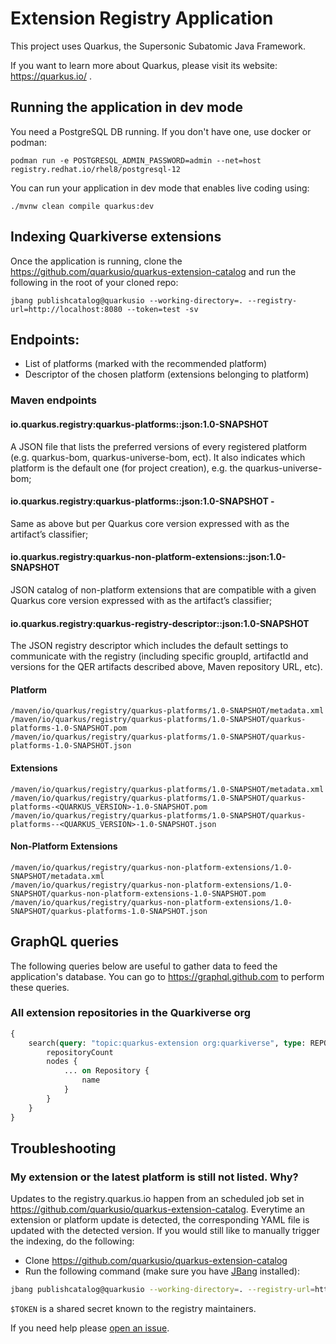 # Extension Registry Application

This project uses Quarkus, the Supersonic Subatomic Java Framework.

If you want to learn more about Quarkus, please visit its website: https://quarkus.io/ .

## Running the application in dev mode

You need a PostgreSQL DB running. If you don't have one, use docker or podman:

    podman run -e POSTGRESQL_ADMIN_PASSWORD=admin --net=host registry.redhat.io/rhel8/postgresql-12 

You can run your application in dev mode that enables live coding using:

```shell script
./mvnw clean compile quarkus:dev
```

## Indexing Quarkiverse extensions

Once the application is running, clone the https://github.com/quarkusio/quarkus-extension-catalog and run the following in the root of your cloned repo: 
          
    jbang publishcatalog@quarkusio --working-directory=. --registry-url=http://localhost:8080 --token=test -sv

## Endpoints: 
- List of platforms (marked with the recommended platform)
- Descriptor of the chosen platform (extensions belonging to platform)

### Maven endpoints  

#### **io.quarkus.registry:quarkus-platforms::json:1.0-SNAPSHOT** 
A JSON file that lists the preferred versions of every registered platform (e.g. quarkus-bom, quarkus-universe-bom, ect). It also indicates which platform is the default one (for project creation), e.g. the quarkus-universe-bom;

#### io.quarkus.registry:quarkus-platforms:<QUARKUS-VERSION>:json:1.0-SNAPSHOT - 

Same as above but per Quarkus core version expressed with <QUARKUS-VERSION> as the artifact’s classifier;

#### io.quarkus.registry:quarkus-non-platform-extensions:<QUARKUS-VERSION>:json:1.0-SNAPSHOT 

JSON catalog of non-platform extensions that are compatible with a given Quarkus core version expressed with <QUARKUS-VERSION> as the artifact’s classifier;

#### io.quarkus.registry:quarkus-registry-descriptor::json:1.0-SNAPSHOT 

The JSON registry descriptor which includes the default settings to communicate with the registry (including specific groupId, artifactId and versions for the QER artifacts described above, Maven repository URL, etc).

#### Platform

    /maven/io/quarkus/registry/quarkus-platforms/1.0-SNAPSHOT/metadata.xml
    /maven/io/quarkus/registry/quarkus-platforms/1.0-SNAPSHOT/quarkus-platforms-1.0-SNAPSHOT.pom
    /maven/io/quarkus/registry/quarkus-platforms/1.0-SNAPSHOT/quarkus-platforms-1.0-SNAPSHOT.json

#### Extensions

    /maven/io/quarkus/registry/quarkus-platforms/1.0-SNAPSHOT/metadata.xml
    /maven/io/quarkus/registry/quarkus-platforms/1.0-SNAPSHOT/quarkus-platforms-<QUARKUS_VERSION>-1.0-SNAPSHOT.pom
    /maven/io/quarkus/registry/quarkus-platforms/1.0-SNAPSHOT/quarkus-platforms--<QUARKUS_VERSION>-1.0-SNAPSHOT.json

#### Non-Platform Extensions

    /maven/io/quarkus/registry/quarkus-non-platform-extensions/1.0-SNAPSHOT/metadata.xml
    /maven/io/quarkus/registry/quarkus-non-platform-extensions/1.0-SNAPSHOT/quarkus-non-platform-extensions-1.0-SNAPSHOT.pom
    /maven/io/quarkus/registry/quarkus-non-platform-extensions/1.0-SNAPSHOT/quarkus-platforms-1.0-SNAPSHOT.json

## GraphQL queries

The following queries below are useful to gather data to feed the application's database. 
You can go to https://graphql.github.com to perform these queries.

### All extension repositories in the Quarkiverse org

```graphql
{
    search(query: "topic:quarkus-extension org:quarkiverse", type: REPOSITORY, first: 100) {
		repositoryCount
        nodes {
            ... on Repository {
                name
            }
        }
    }
}
```

## Troubleshooting

### My extension or the latest platform is still not listed. Why?
Updates to the registry.quarkus.io happen from an scheduled job set in https://github.com/quarkusio/quarkus-extension-catalog.
Everytime an extension or platform update is detected, the corresponding YAML file is updated with the detected version. 
If you would still like to manually trigger the indexing, do the following:

- Clone https://github.com/quarkusio/quarkus-extension-catalog
- Run the following command (make sure you have [JBang](https://www.jbang.dev/documentation/guide/latest/installation.html) installed): 
```bash
jbang publishcatalog@quarkusio --working-directory=. --registry-url=https://registry.quarkus.io --token=$TOKEN -sv` 
```

`$TOKEN` is a shared secret known to the registry maintainers.

If you need help please [open an issue](https://github.com/quarkusio/registry.quarkus.io/issues).
